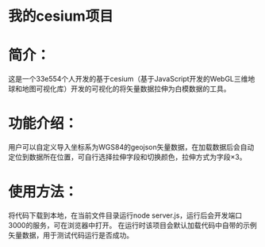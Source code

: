 # 我的cesium项目
# 简介：
这是一个33e554个人开发的基于cesium（基于JavaScript开发的WebGL三维地球和地图可视化库）开发的可视化的将矢量数据拉伸为白模数据的工具。
# 功能介绍：
用户可以自定义导入坐标系为WGS84的geojson矢量数据，在加载数据后会自动定位到数据所在位置，可自行选择拉伸字段和切换颜色，拉伸方式为字段×3。
# 使用方法：
将代码下载到本地，在当前文件目录运行node server.js，运行后会开发端口3000的服务，可在浏览器中打开。
在运行时该项目会默认加载代码中自带的示例矢量数据，用于测试代码运行是否成功。
